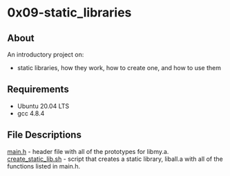 # 0x09-static_libraries

## About
An introductory project on:

+ static libraries, how they work, how to create one, and how to use them

## Requirements

+ Ubuntu 20.04 LTS
+ gcc 4.8.4

## File Descriptions
[main.h]() - header file with all of the prototypes for libmy.a.
[create_static_lib.sh]() - script that creates a static library, liball.a with all of the functions listed in main.h.

